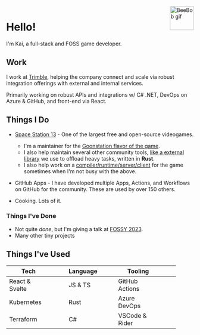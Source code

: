 <img class="inline" align="right" width="64px" alt="BeeBob gif" src="/images/beebob.gif" />

# Hello!

I'm Kai, a full-stack and FOSS game developer.

## Work

I work at [Trimble](https://trimble.com), helping the company connect and scale via robust integration offerings with external and internal services.

Primarily working on robust APIs and integrations w/ C# .NET, DevOps on Azure & GitHub, and front-end via React.

## Things I Do

-   [Space Station 13](https://spacestation13.com/) - One of the largest free and open-source videogames.

    -   I'm a maintainer for the [Goonstation flavor of the game](https://github.com/goonstation/goonstation).
    -   I also help maintain several other community tools, [like a external library](https://github.com/tgstation/rust-g) we use to offload heavy tasks, written in **Rust**.
    -   I also help work on a [compiler/runtime/server/client](https://github.com/OpenDreamProject/OpenDream) for the game sometimes when I'm not busy with the above.

-   GitHub Apps - I have developed multiple Apps, Actions, and Workflows on GitHub for the community. These are used by over 150 others.

-   Cooking. Lots of it.

### Things I've Done

- Not quite *done*, but I'm giving a talk at [FOSSY 2023](https://2023.fossy.us).
- Many other tiny projects

## Things I've Used

<style>
    table, th, td {
    padding-right: 3em;
    }
</style>

| Tech           | Language |Tooling         |
|----------------|----------|----------------|
| React & Svelte | JS & TS  | GitHub Actions |
| Kubernetes     | Rust     | Azure DevOps   |
| Terraform      | C#       | VSCode & Rider |
